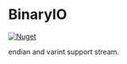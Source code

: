 # BinaryIO
[![Nuget](https://img.shields.io/nuget/v/BinaryIO.svg)](https://www.nuget.org/packages/BinaryIO/)

endian and varint support stream.
